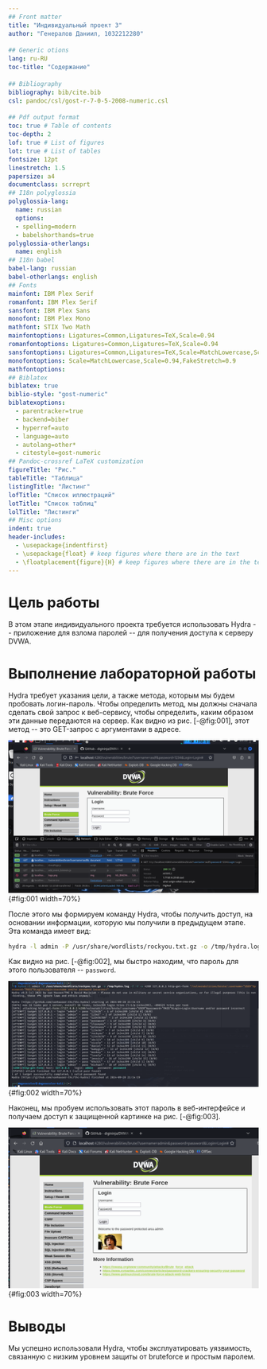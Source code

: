 ```yaml
---
## Front matter
title: "Индивидуальный проект 3"
author: "Генералов Даниил, 1032212280"

## Generic otions
lang: ru-RU
toc-title: "Содержание"

## Bibliography
bibliography: bib/cite.bib
csl: pandoc/csl/gost-r-7-0-5-2008-numeric.csl

## Pdf output format
toc: true # Table of contents
toc-depth: 2
lof: true # List of figures
lot: true # List of tables
fontsize: 12pt
linestretch: 1.5
papersize: a4
documentclass: scrreprt
## I18n polyglossia
polyglossia-lang:
  name: russian
  options:
  - spelling=modern
  - babelshorthands=true
polyglossia-otherlangs:
  name: english
## I18n babel
babel-lang: russian
babel-otherlangs: english
## Fonts
mainfont: IBM Plex Serif
romanfont: IBM Plex Serif
sansfont: IBM Plex Sans
monofont: IBM Plex Mono
mathfont: STIX Two Math
mainfontoptions: Ligatures=Common,Ligatures=TeX,Scale=0.94
romanfontoptions: Ligatures=Common,Ligatures=TeX,Scale=0.94
sansfontoptions: Ligatures=Common,Ligatures=TeX,Scale=MatchLowercase,Scale=0.94
monofontoptions: Scale=MatchLowercase,Scale=0.94,FakeStretch=0.9
mathfontoptions:
## Biblatex
biblatex: true
biblio-style: "gost-numeric"
biblatexoptions:
  - parentracker=true
  - backend=biber
  - hyperref=auto
  - language=auto
  - autolang=other*
  - citestyle=gost-numeric
## Pandoc-crossref LaTeX customization
figureTitle: "Рис."
tableTitle: "Таблица"
listingTitle: "Листинг"
lofTitle: "Список иллюстраций"
lotTitle: "Список таблиц"
lolTitle: "Листинги"
## Misc options
indent: true
header-includes:
  - \usepackage{indentfirst}
  - \usepackage{float} # keep figures where there are in the text
  - \floatplacement{figure}{H} # keep figures where there are in the text
---
```


# Цель работы

В этом этапе индивидуального проекта требуется использовать Hydra -- приложение для взлома паролей --
для получения доступа к серверу DVWA.

# Выполнение лабораторной работы

Hydra требует указания цели, а также метода, которым мы будем пробовать логин-пароль.
Чтобы определить метод, мы должны сначала сделать свой запрос к веб-сервису,
чтобы определить, каким образом эти данные передаются на сервер.
Как видно из рис. [-@fig:001], этот метод -- это GET-запрос с аргументами в адресе.

![dvwa](image/Screenshot_0001.png){#fig:001 width=70%}

После этого мы формируем команду Hydra, чтобы получить доступ, на основании информации, которую мы получили в предыдущем этапе.
Эта команда имеет вид:

```bash
hydra -l admin -P /usr/share/wordlists/rockyou.txt.gz -o /tmp/hydra.log -f -V -s 4280 127.0.0.1 http-get-form "/vulnerabilities/brute/:username=^USER^&password=^PASS^^&Login=Login:?Username and/or password incorrect"
```

Как видно на рис. [-@fig:002], мы быстро находим, что пароль для этого пользователя -- `password`.

![hydra](image/Screenshot_0002.png){#fig:002 width=70%}

Наконец, мы пробуем использовать этот пароль в веб-интерфейсе и получаем доступ к защищенной картинке на рис. [-@fig:003].

![dvwa](image/Screenshot_0003.png){#fig:003 width=70%}


# Выводы

Мы успешно использовали Hydra, чтобы эксплуатировать уязвимость, связанную с низким уровнем защиты от bruteforce и простым паролем.
